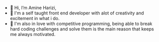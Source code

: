 - 👋 Hi, I’m Amine Harizi,
- 🌱 I'm a self taught front end developer with alot of creativity and excitement in what i do.
- 👀 I'm also in love with competitive programming, being able to break hard coding challenges and solve them is the main reason that keeps me always motivated.
